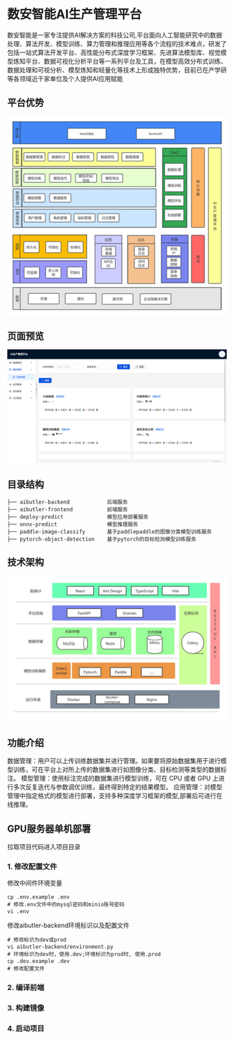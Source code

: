 # 数安智能AI生产管理平台

数安智能是一家专注提供AI解决方案的科技公司,平台面向人工智能研究中的数据处理、算法开发、模型训练、算力管理和推理应用等各个流程的技术难点，研发了包括一站式算法开发平台、高性能分布式深度学习框架、先进算法模型库、视觉模型炼知平台、数据可视化分析平台等一系列平台及工具，在模型高效分布式训练、数据处理和可视分析、模型炼知和轻量化等技术上形成独特优势，目前已在产学研等各领域近千家单位及个人提供AI应用赋能

## 平台优势

![AI生产管理平台功能架构图](static/AI1.jpg)

## 页面预览

![img](static/img.png)

## 目录结构

```text
├── aibutler-backend            后端服务
├── aibutler-frontend           前端服务
├── deploy-predict              模型应用部署服务 
├── onnx-predict                模型推理服务
├── paddle-image-classify       基于paddlepaddle的图像分类模型训练服务
├── pytorch-object-detection    基于pytorch的目标检测模型训练服务
```

## 技术架构

![AI生产管理平台技术栈架构图](static/AI2.jpg)

## 功能介绍

数据管理：用户可以上传训练数据集并进行管理。如果要将原始数据集用于进行模型训练，可在平台上对所上传的数据集进行如图像分类、目标检测等类型的数据标注。
模型管理：使用标注完成的数据集进行模型训练，可在 CPU 或者 GPU 上进行多次反复迭代与参数调优训练，最终得到特定的结果模型。
应用管理：对模型管理中指定格式的模型进行部署，支持多种深度学习框架的模型,部署后可进行在线推理。

## GPU服务器单机部署

拉取项目代码进入项目目录

### 1. 修改配置文件

修改中间件环境变量
```chatinput
cp .env.example .env
# 修改.env文件中的mysql密码和minio账号密码
vi .env
```
修改aibutler-backend环境标识以及配置文件
```chatinput
# 修改标识为dev或prod
vi aibutler-backend/environment.py 
# 环境标识为dev时，使用.dev;环境标识为prod时, 使用.prod
cp .dev.example .dev
# 修改配置文件
```


### 2. 编译前端

### 3. 构建镜像

### 4. 启动项目
